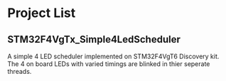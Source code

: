 # Project List

## STM32F4VgTx_Simple4LedScheduler
   
   A simple 4 LED scheduler implemented on STM32F4VgT6 Discovery kit.
   The 4 on board LEDs with varied timings are blinked in thier seperate threads.